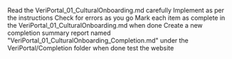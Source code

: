 Read the VeriPortal_01_CulturalOnboarding.md carefully
Implement as per the instructions
Check for errors as you go
Mark each item as complete in the VeriPortal_01_CulturalOnboarding.md when done
Create a new completion summary report named "VeriPortal_01_CulturalOnboarding_Completion.md" under the VeriPortal/Completion folder when done
test the website